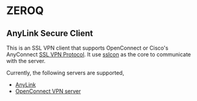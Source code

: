 # ZEROQ

## AnyLink Secure Client

This is an SSL VPN client that supports OpenConnect or Cisco's
AnyConnect [SSL VPN Protocol](https://datatracker.ietf.org/doc/html/draft-mavrogiannopoulos-openconnect-03). It
use [sslcon](https://github.com/tlslink/sslcon) as the core to communicate with the server.

Currently, the following servers are supported,

- [AnyLink](https://github.com/bjdgyc/anylink)
- [OpenConnect VPN server](https://gitlab.com/openconnect/ocserv)

